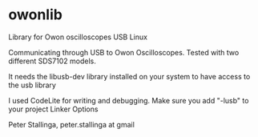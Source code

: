 # owonlib
Library for Owon oscilloscopes USB Linux

Communicating through USB to Owon Oscilloscopes. Tested with two different SDS7102 models.

It needs the libusb-dev library installed on your system to have access to the usb library

I used CodeLite for writing and debugging. Make sure you add "-lusb" to your project Linker Options

Peter Stallinga, peter.stallinga at gmail
